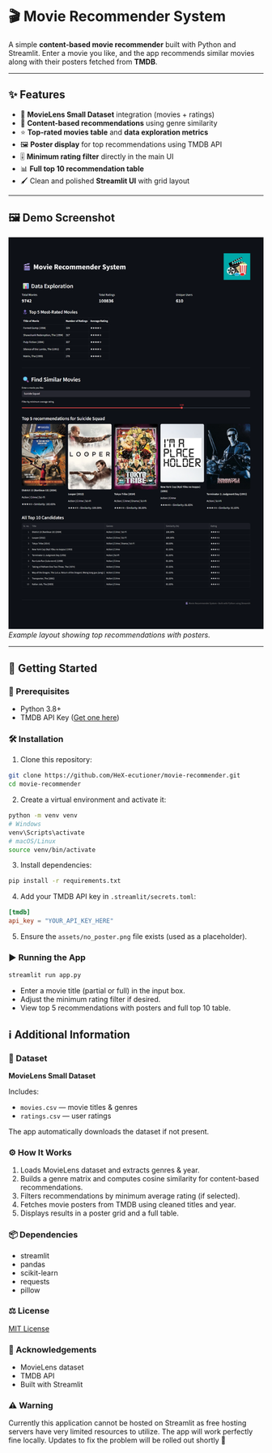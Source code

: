 # 🎬 Movie Recommender System

A simple **content-based movie recommender** built with Python and Streamlit. Enter a movie you like, and the app recommends similar movies along with their posters fetched from **TMDB**.

---

## ✨ Features

- 🎥 **MovieLens Small Dataset** integration (movies + ratings)  
- 🤖 **Content-based recommendations** using genre similarity  
- ⭐ **Top-rated movies table** and **data exploration metrics**  
- 🖼️ **Poster display** for top recommendations using TMDB API  
- 🎚️ **Minimum rating filter** directly in the main UI  
- 📊 **Full top 10 recommendation table**  
- 🖌️ Clean and polished **Streamlit UI** with grid layout  

---

## 🖼️ Demo Screenshot

![App Screenshot](screenshots/Screenshot1.png)
*Example layout showing top recommendations with posters.*

---

## 🚀 Getting Started

### 🔧 Prerequisites

- Python 3.8+  
- TMDB API Key ([Get one here](https://www.themoviedb.org/))  

### 🛠️ Installation

1. Clone this repository:

```bash
git clone https://github.com/HeX-ecutioner/movie-recommender.git
cd movie-recommender
```

2. Create a virtual environment and activate it:

```bash
python -m venv venv
# Windows
venv\Scripts\activate
# macOS/Linux
source venv/bin/activate
```

3. Install dependencies:

```bash
pip install -r requirements.txt
```

4. Add your TMDB API key in `.streamlit/secrets.toml`:

```toml
[tmdb]
api_key = "YOUR_API_KEY_HERE"
```

5. Ensure the `assets/no_poster.png` file exists (used as a placeholder).

### ▶️ Running the App

```bash
streamlit run app.py
```

- Enter a movie title (partial or full) in the input box.
- Adjust the minimum rating filter if desired.
- View top 5 recommendations with posters and full top 10 table.

## ℹ️ Additional Information

### 📂 Dataset

**MovieLens Small Dataset**

Includes:

- `movies.csv` — movie titles & genres
- `ratings.csv` — user ratings

The app automatically downloads the dataset if not present.

### ⚙️ How It Works

1. Loads MovieLens dataset and extracts genres & year.
2. Builds a genre matrix and computes cosine similarity for content-based recommendations.
3. Filters recommendations by minimum average rating (if selected).
4. Fetches movie posters from TMDB using cleaned titles and year.
5. Displays results in a poster grid and a full table.

### 📦 Dependencies

- streamlit
- pandas
- scikit-learn
- requests
- pillow

### ⚖️ License

[MIT License](LICENSE)

### 🤝 Acknowledgements

- MovieLens dataset
- TMDB API
- Built with Streamlit

### ⚠️ Warning

Currently this application cannot be hosted on Streamlit as free hosting servers have very limited resources to utilize. The app will work perfectly fine locally. Updates to fix the problem will be rolled out shortly 🙏